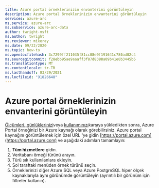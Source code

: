```yaml
---
title: Azure portal örneklerinizin envanterini görüntüleyin
description: Azure portal örneklerinizin envanterini görüntüleyin
services: azure-arc
ms.service: azure-arc
ms.subservice: azure-arc-data
author: twright-msft
ms.author: twright
ms.reviewer: mikeray
ms.date: 09/22/2020
ms.topic: how-to
ms.openlocfilehash: 3c7299ff211035f81cc08e9f191641c780ad02c4
ms.sourcegitcommit: f28ebb95ae9aaaff3f87d8388a09b41e0b3445b5
ms.translationtype: MT
ms.contentlocale: tr-TR
ms.lasthandoff: 03/29/2021
ms.locfileid: "91826648"
---
```

# <a name="view-inventory-of-your-instances-in-the-azure-portal"></a>Azure portal örneklerinizin envanterini görüntüleyin

[Ölçümleri, günlüklerinizi](upload-metrics-and-logs-to-azure-monitor.md)veya [kullanımınızı](view-billing-data-in-azure.md)karşıya yükledikten sonra, Azure Portal örneğinizi bir Azure kaynağı olarak görebilirsiniz. Azure portal kaynağını görüntülemek için özel URL 'ye gidin [https://portal.azure.com](https://portal.azure.com) ve aşağıdaki adımları tamamlayın:

1. **Tüm hizmetlere** gidin.
1. Veritabanı örneği türünü arayın.
1. Türü sık kullanılanlara ekleyin.
1. Sol taraftaki menüden örnek türünü seçin.
1. Örneklerinizi diğer Azure SQL veya Azure PostgreSQL hiper ölçek kaynaklarıyla aynı görünümde görüntüleyin (ayrıntılı bir görünüm için filtreler kullanın).
